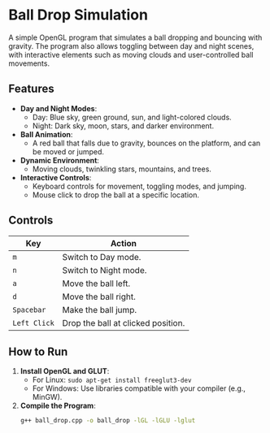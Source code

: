 # Ball Drop Simulation

A simple OpenGL program that simulates a ball dropping and bouncing with gravity. The program also allows toggling between day and night scenes, with interactive elements such as moving clouds and user-controlled ball movements.

## Features

- **Day and Night Modes**:
  - Day: Blue sky, green ground, sun, and light-colored clouds.
  - Night: Dark sky, moon, stars, and darker environment.
- **Ball Animation**:
  - A red ball that falls due to gravity, bounces on the platform, and can be moved or jumped.
- **Dynamic Environment**:
  - Moving clouds, twinkling stars, mountains, and trees.
- **Interactive Controls**:
  - Keyboard controls for movement, toggling modes, and jumping.
  - Mouse click to drop the ball at a specific location.

## Controls

| Key         | Action                        |
|-------------|-------------------------------|
| `m`         | Switch to Day mode.           |
| `n`         | Switch to Night mode.         |
| `a`         | Move the ball left.           |
| `d`         | Move the ball right.          |
| `Spacebar`  | Make the ball jump.           |
| `Left Click`| Drop the ball at clicked position. |

## How to Run

1. **Install OpenGL and GLUT**:
   - For Linux: `sudo apt-get install freeglut3-dev`
   - For Windows: Use libraries compatible with your compiler (e.g., MinGW).
2. **Compile the Program**:
   ```bash
   g++ ball_drop.cpp -o ball_drop -lGL -lGLU -lglut
